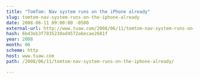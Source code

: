 ```yaml
---
title: "TomTom: Nav system runs on the iPhone already"
slug: tomtom-nav-system-runs-on-the-iphone-already
date: 2008-06-11 09:00:00 -0500
external-url: http://www.tuaw.com/2008/06/11/tomtom-nav-system-runs-on-the-iphone-already/
hash: 6b43eb3f7035230ad4572a6ecae2681f
year: 2008
month: 06
scheme: http
host: www.tuaw.com
path: /2008/06/11/tomtom-nav-system-runs-on-the-iphone-already/

---
```



